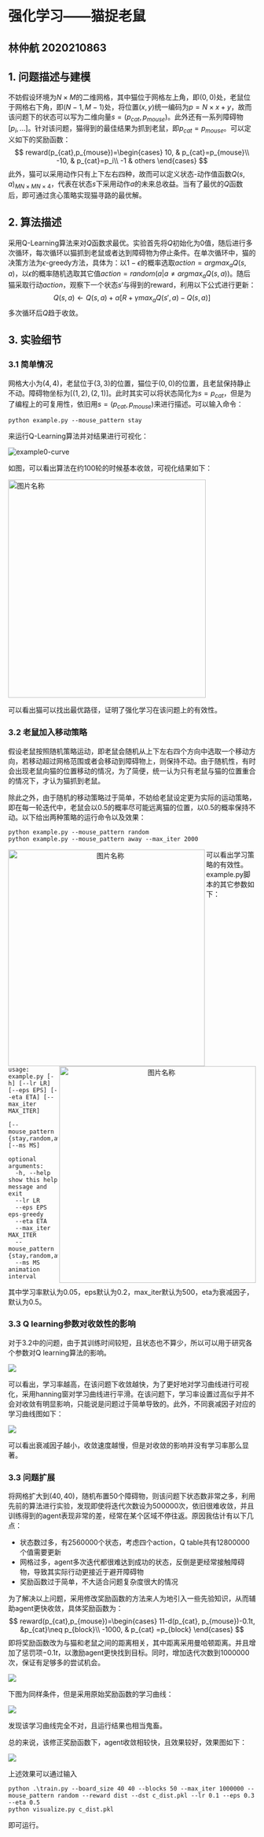 # 强化学习——猫捉老鼠

## 林仲航	2020210863

## 1. 问题描述与建模

不妨假设环境为$N\times M$的二维网格，其中猫位于网格左上角，即$(0,0)$处，老鼠位于网格右下角，即$(N-1, M-1)$处，将位置$(x,y)$统一编码为$p=N \times x + y$，故而该问题下的状态可以写为二维向量$s=(p_{cat},p_{mouse})$。此外还有一系列障碍物$[p_i,...]$。针对该问题，猫得到的最佳结果为抓到老鼠，即$p_{cat}=p_{mouse}$。可以定义如下的奖励函数：
$$
reward(p_{cat},p_{mouse})=\begin{cases}
10, & p_{cat}=p_{mouse}\\
-10, & p_{cat}=p_i\\
-1 & others
\end{cases}
$$
此外，猫可以采用动作只有上下左右四种，故而可以定义状态-动作值函数$Q(s,a)_{MN\times MN \times4}$，代表在状态$s$下采用动作$a$的未来总收益。当有了最优的$Q$函数后，即可通过贪心策略实现猫寻路的最优解。

## 2. 算法描述

采用Q-Learning算法来对$Q$函数求最优。实验首先将$Q$初始化为0值，随后进行多次循环，每次循环以猫抓到老鼠或者达到障碍物为停止条件。在单次循环中，猫的决策方法为$\epsilon$-greedy方法，具体为：以$1-\epsilon$的概率选取$action=argmax_a Q(s,a)$，以$\epsilon$的概率随机选取其它值$action=random({a|a \neq argmax_a Q(s, a)})$。随后猫采取行动$action$，观察下一个状态$s'$与得到的reward，利用以下公式进行更新：
$$
Q(s,a)\leftarrow Q(s,a)+\alpha[R+\gamma max_aQ(s',a)-Q(s,a)]
$$
多次循环后$Q$趋于收敛。

## 3. 实验细节

### 3.1 简单情况

网格大小为$(4,4)$，老鼠位于$(3,3)$的位置，猫位于$(0,0)$的位置，且老鼠保持静止不动。障碍物坐标为$[(1,2),(2,1)]$。此时其实可以将状态简化为$s=p_{cat}$，但是为了编程上的可复用性，依旧用$s=(p_{cat},p_{mouse})$来进行描述。可以输入命令：

```
python example.py --mouse_pattern stay
```

来运行Q-Learning算法并对结果进行可视化：

![example0-curve](./imgs/example0-curve.png)

如图，可以看出算法在约100轮的时候基本收敛，可视化结果如下：

<img src="./imgs/example0.gif" width = "402" height = "443" alt="图片名称" align=center />

可以看出猫可以找出最优路径，证明了强化学习在该问题上的有效性。

### 3.2 老鼠加入移动策略

假设老鼠按照随机策略运动，即老鼠会随机从上下左右四个方向中选取一个移动方向，若移动超过网格范围或者会移动到障碍物上，则保持不动。由于随机性，有时会出现老鼠向猫的位置移动的情况，为了简便，统一认为只有老鼠与猫的位置重合的情况下，才认为猫抓到老鼠。

除此之外，由于随机的移动策略过于简单，不妨给老鼠设定更为实际的运动策略，即在每一轮迭代中，老鼠会以0.5的概率尽可能远离猫的位置，以0.5的概率保持不动。以下给出两种策略的运行命令以及效果：

```
python example.py --mouse_pattern random
python example.py --mouse_pattern away --max_iter 2000
```

<center class="2 gif">
    <img src="./imgs/example1.gif" width = "400" height = "440" alt="图片名称" align=left />
    <img src="./imgs/example2.gif" width = "400" height = "440" alt="图片名称" align=right />
</center>























可以看出学习策略的有效性。example.py脚本的其它参数如下：

```
usage: example.py [-h] [--lr LR] [--eps EPS] [--eta ETA] [--max_iter MAX_ITER]
                  [--mouse_pattern {stay,random,away}] [--ms MS]

optional arguments:
  -h, --help            show this help message and exit
  --lr LR
  --eps EPS             eps-greedy
  --eta ETA
  --max_iter MAX_ITER
  --mouse_pattern {stay,random,away}
  --ms MS               animation interval
```

其中学习率默认为0.05，eps默认为0.2，max_iter默认为500，eta为衰减因子，默认为0.5。

### 3.3 Q learning参数对收敛性的影响

对于3.2中的问题，由于其训练时间较短，且状态也不算少，所以可以用于研究各个参数对Q learning算法的影响。

![](./imgs/lr.png)

可以看出，学习率越高，在该问题下收敛越快，为了更好地对学习曲线进行可视化，采用hanning窗对学习曲线进行平滑。在该问题下，学习率设置过高似乎并不会对收敛有明显影响，只能说是问题过于简单导致的。此外，不同衰减因子对应的学习曲线图如下：

![](README.assets/decay.png)

可以看出衰减因子越小，收敛速度越慢，但是对收敛的影响并没有学习率那么显著。



### 3.3 问题扩展

将网格扩大到$(40,40)$，随机布置50个障碍物，则该问题下状态数非常之多，利用先前的算法进行实验，发现即使将迭代次数设为500000次，依旧很难收敛，并且训练得到的agent表现非常的差，经常在某个区域不停往返。原因我估计有以下几点：

- 状态数过多，有2560000个状态，考虑四个action，Q table共有12800000个值需要更新
- 网格过多，agent多次迭代都很难达到成功的状态，反倒是更经常接触障碍物，导致其实际行动更接近于避开障碍物
- 奖励函数过于简单，不大适合问题复杂度很大的情况

为了解决以上问题，采用修改奖励函数的方法来人为地引入一些先验知识，从而辅助agent更快收敛，具体奖励函数为：
$$
reward(p_{cat},p_{mouse})=\begin{cases}
11-d(p_{cat}, p_{mouse})-0.1t, &p_{cat}\neq p_{block}\\
-1000, & p_{cat} =p_{block}
\end{cases}
$$
即将奖励函数改为与猫和老鼠之间的距离相关，其中距离采用曼哈顿距离。并且增加了惩罚项$-0.1t$，以激励agent更快找到目标。同时，增加迭代次数到1000000次，保证有足够多的尝试机会。

![](README.assets/example_40x40.png)

下图为同样条件，但是采用原始奖励函数的学习曲线：

![](README.assets/example_40x40_basic.png)

发现该学习曲线完全不对，且运行结果也相当鬼畜。

总的来说，该修正奖励函数下，agent收敛相较快，且效果较好，效果图如下：

![](README.assets/example3.gif)

上述效果可以通过输入

```
python .\train.py --board_size 40 40 --blocks 50 --max_iter 1000000 --mouse_pattern random --reward dist --dst c_dist.pkl --lr 0.1 --eps 0.3 --eta 0.5
python visualize.py c_dist.pkl
```

即可运行。
